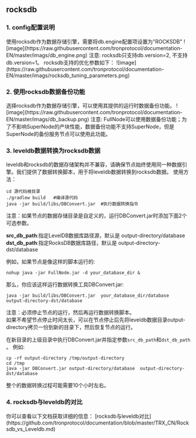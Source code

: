 
## rocksdb 
<h3> 1. config配置说明 </h3>
 使用rocksdb作为数据存储引擎，需要将db.engine配置项设置为"ROCKSDB"
 ![image](https://raw.githubusercontent.com/tronprotocol/documentation-EN/master/imags/db_engine.png)
 注意: rocksdb只支持db.version=2, 不支持db.version=1。
 rocksdb支持的优化参数如下：
 ![image](https://raw.githubusercontent.com/tronprotocol/documentation-EN/master/imags/rocksdb_tuning_parameters.png)

<h3> 2. 使用rocksdb数据备份功能 </h3>
 选择rocksdb作为数据存储引擎，可以使用其提供的运行时数据备份功能。
 ![image](https://raw.githubusercontent.com/tronprotocol/documentation-EN/master/imags/db_backup.png)
 注意: FullNode可以使用数据备份功能；为了不影响SuperNode的产块性能，数据备份功能不支持SuperNode，但是SuperNode的备份服务节点可以使用此功能。

<h3> 3. leveldb数据转换为rocksdb数据 </h3>
  leveldb和rocksdb的数据存储架构并不兼容，请确保节点始终使用同一种数据引擎。我们提供了数据转换脚本，用于将leveldb数据转换到rocksdb数据。
  使用方法：

```text
cd 源代码根目录
./gradlew build   #编译源代码
java -jar build/libs/DBConvert.jar  #执行数据转换指令
```
  注意：如果节点的数据存储目录是自定义的，运行DBConvert.jar时添加下面2个可选参数。  
  
  <b>src_db_path</b>:指定LevelDB数据库路径源，默认是 output-directory/database  
  <b>dst_db_path</b>:指定RocksDB数据库路径，默认是 output-directory-dst/database  
  
  例如，如果节点是像这样的脚本运行的:
```text
nohup java -jar FullNode.jar -d your_database_dir &
```
  那么，你应该这样运行数据转换工具DBConvert.jar:
```text
java -jar build/libs/DBConvert.jar  your_database_dir/database  output-directory-dst/database
```
  注意：必须停止节点的运行，然后再运行数据转换脚本。  
  如果不希望节点停止时间太长，可以在节点停止后先将leveldb数据目录output-directory拷贝一份到新的目录下，然后恢复节点的运行。  

  在新目录的上级目录中执行DBConvert.jar并指定参数`src_db_path`和`dst_db_path` 。
  例如:
```text
cp -rf output-directory /tmp/output-directory
cd /tmp
java -jar DBConvert.jar output-directory/database  output-directory-dst/database
```
  整个的数据转换过程可能需要10个小时左右。
  
<h3> 4. rocksdb与leveldb的对比 </h3>
你可以查看以下文档获取详细的信息：  
[rocksdb与leveldb对比](https://github.com/tronprotocol/documentation/blob/master/TRX_CN/Rocksdb_vs_Leveldb.md) 